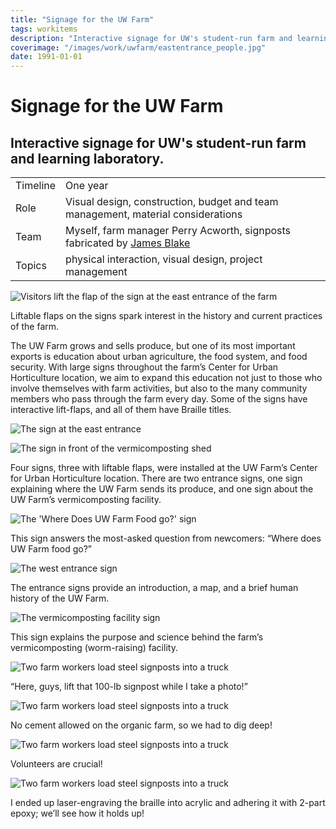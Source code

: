 ```yaml
---
title: "Signage for the UW Farm"
tags: workitems
description: "Interactive signage for UW's student-run farm and learning laboratory."
coverimage: "/images/work/uwfarm/eastentrance_people.jpg"
date: 1991-01-01
---
```

<style>
	img.hasborder {
		border: 1px dashed black;
		padding: .3rem;
	}
</style>

# Signage for the UW Farm

## Interactive signage for UW's student-run farm and learning laboratory.



| | |
|---|---|
| Timeline | One year |
| Role | Visual design, construction, budget and team management, material considerations |
| Team | Myself, farm manager Perry Acworth, signposts fabricated by [James Blake](https://www.jameswilliamblake.com/) |
| Topics | physical interaction, visual design, project management |

<img src="/images/work/uwfarm/eastentrance_people.jpg" alt="Visitors lift the flap of the sign at the east entrance of the farm">

<p class="caption">Liftable flaps on the signs spark interest in the history and current practices of the farm.</p>

The UW Farm grows and sells produce, but one of its most important exports is education about urban agriculture, the food system, and food security. With large signs throughout the farm’s Center for Urban Horticulture location, we aim to expand this education not just to those who involve themselves with farm activities, but also to the many community members who pass through the farm every day. Some of the signs have interactive lift-flaps, and all of them have Braille titles.



<p><img src="/images/work/uwfarm/eastentrance.jpg" alt="The sign at the east entrance"></p>
<p> <img src="/images/work/uwfarm/vermicompost.jpg" alt="The sign in front of the vermicomposting shed"></p>


<p>Four signs, three with liftable flaps, were installed at the UW Farm’s Center for Urban Horticulture location. There are two entrance signs, one sign explaining where the UW Farm sends its produce, and one sign about the UW Farm’s vermicomposting facility.</p>


<img src="/images/work/uwfarm/wherefoodgoes.jpg" alt="The 'Where Does UW Farm Food go?' sign">
<p class="caption">This sign answers the most-asked question from newcomers: “Where does UW Farm food go?”</p>

<img src="/images/work/uwfarm/westentrance_side.jpg" alt="The west entrance sign">
<p class="caption">The entrance signs provide an introduction, a map, and a brief human history of the UW Farm.</p>

<img src="/images/work/uwfarm/vermicompost_perspective.jpg" alt="The vermicomposting facility sign">
<p class="caption">This sign explains the purpose and science behind the farm’s vermicomposting (worm-raising) facility.</p>


<p><img src="/images/work/uwfarm/process/1.jpg" alt="Two farm workers load steel signposts into a truck"></p>
<p class="caption">“Here, guys, lift that 100-lb signpost while I take a photo!”</p>

<p><img src="/images/work/uwfarm/process/2.jpg" alt="Two farm workers load steel signposts into a truck"></p>
<p class="caption">No cement allowed on the organic farm, so we had to dig deep!</p>

<p><img src="/images/work/uwfarm/process/3.jpg" alt="Two farm workers load steel signposts into a truck"></p>
<p class="caption">Volunteers are crucial!</p>

<p><img src="/images/work/uwfarm/process/4.jpg" alt="Two farm workers load steel signposts into a truck"></p>
<p class="caption">I ended up laser-engraving the braille into acrylic and adhering it with 2-part epoxy; we’ll see how it holds up!</p>